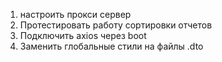 1. настроить прокси сервер
2. Протестировать работу сортировки отчетов
3. Подключить axios через boot
4. Заменить глобальные стили на файлы .dto
